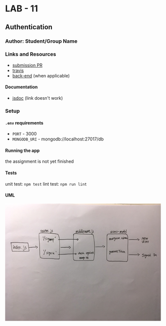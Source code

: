# LAB - 11

## Authentication

### Author: Student/Group Name

### Links and Resources
* [submission PR](https://github.com/davidzheng-401d32/lab-11/pull/1)
* [travis](http://xyz.com)
* [back-end](http://xyz.com) (when applicable)

#### Documentation
* [jsdoc](https://davidzheng-lab-11.herokuapp.com/docs) (link doesn't work)



### Setup
#### `.env` requirements
* `PORT` - 3000
* `MONGODB_URI` - mongodb://localhost:27017/db

#### Running the app
the assignment is not yet finished 
  
#### Tests
unit test: `npm test`
lint test: `npm run lint`

#### UML
![lab-11](lab-11.JPG)
